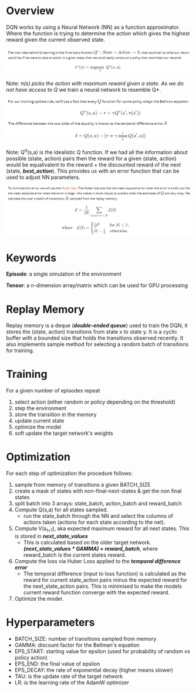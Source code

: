 # Overview

DQN works by using a Neural Network (NN) as a function approximator. Where the function is trying to determine the action which gives the highest reward given the current observed state.

![image of ideal Q function](Ideal_Q_Learn.png)

Note: π<sup>*</sup>(s) picks the action with maximum reward given a state.
As we do not have access to Q* we train a neural network to resemble Q*.

![function used for updating the model](temporal_difference_error.png)

Note: Q<sup>π</sup>(s,a) is the idealistic Q function. If we had all the information about possible (state, action) pairs then the reward for a given (state, action) would be equalivalent to the reward + the discounted reward of the next (state, ***best_action***). This provides us with an error function that can be used to adjust NN parameters.

![huber loss function](Huber_loss.png)


# Keywords
**Episode**: a single simulation of the environment

**Tensor**: a n-dimension array/matrix which can be used for GPU processing

# Replay Memory

Replay memory is a deque (***double-ended queue***) used to train the DQN, it stores the (state, action) transitions from state x to state y. It is a cyclic buffer with a bounded size that holds the transitions observed recently. It also implements sample method for selecting a random batch of transitions for training.

# Training

For a given number of episodes repeat
1. select action (either random or policy depending on the threshold)
2. step the environment
3. store the transition in the memory
4. update current state
5. optimize the model
6. soft update the target network's weights

# Optimization
For each step of optimization the procedure follows:
1. sample from memory of transitions a given BATCH_SIZE
2. create a mask of states with non-final-next-states & get the non final states
3. split batch into 3 arrays: state_batch, action_batch and reward_batch
4. Compute Q(s,a) for all states sampled.
    - run the state_batch through the NN and select the columns of actions taken (actions for each state according to the net).
5. Compute V(s<sub>t+1</sub>), aka expected maximum reward for all next states. This is stored in ***next_state_values***
    - This is calculated based on the older target network. ***(next_state_values * GAMMA) + reward_batch***, where reward_batch is the current states reward.
6. Compute the loss via Huber Loss applied to the ***temporal difference error***
    - The temporal difference (input to loss function) is calculated as the reward for current state_action pairs minus the expected reward for the next_state_action pairs. This is minimised to make the models current reward function converge with the expected reward.
7. Optimize the model.

# Hyperparameters
- BATCH_SIZE: number of transitions sampled from memory
- GAMMA: discount factor for the Bellman's equation
- EPS_START: starting value for epsilon (used for probability of random vs policy action)
- EPS_END: the final value of epsilon
- EPS_DECAY: the rate of exponential decay (higher means slower)
- TAU: is the update rate of the target network
- LR: is the learning rate of the AdamW optimizer
